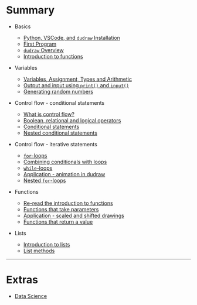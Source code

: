 # Summary

- Basics
    - [Python, VSCode, and `dudraw` Installation](installation.md)
    - [First Program](hello.md)
    - [`dudraw` Overview](dudraw_quickstart.md)
    - [Introduction to functions](functions.md)

- Variables
    - [Variables, Assignment, Types and Arithmetic](variables_assignment_types_arithmetic.md)
    - [Output and input using `print()` and `input()`](user_input_and_output.md)
    - [Generating random numbers](random_numbers.md)

- Control flow - conditional statements
    - [What is control flow?](control_flow.md)
    - [Boolean, relational and logical operators](boolean_relational_logical.md)
    - [Conditional statements](conditional_statements.md)
    - [Nested conditional statements](nested_conditionals.md)


- Control flow - iterative statements
    - [`for`-loops](for_loop.md)
    - [Combining conditionals with loops](nesting_conditionals_and_loops.md)
    - [`while`-loops](while.md)
    - [Application - animation in dudraw](animation.md)
    - [Nested `for`-loops](nested_for_loops.md)

- Functions
    - [Re-read the introduction to functions](functions.md)
    - [Functions that take parameters](function_parameters.md)
    - [Application - scaled and shifted drawings](shift_scale_drawings.md)
    - [Functions that return a value](function_return_values.md)

- Lists
    - [Introduction to lists](lists.md)
    - [List methods]()

---
# Extras
- [Data Science](draft_pages/data_science.md)
